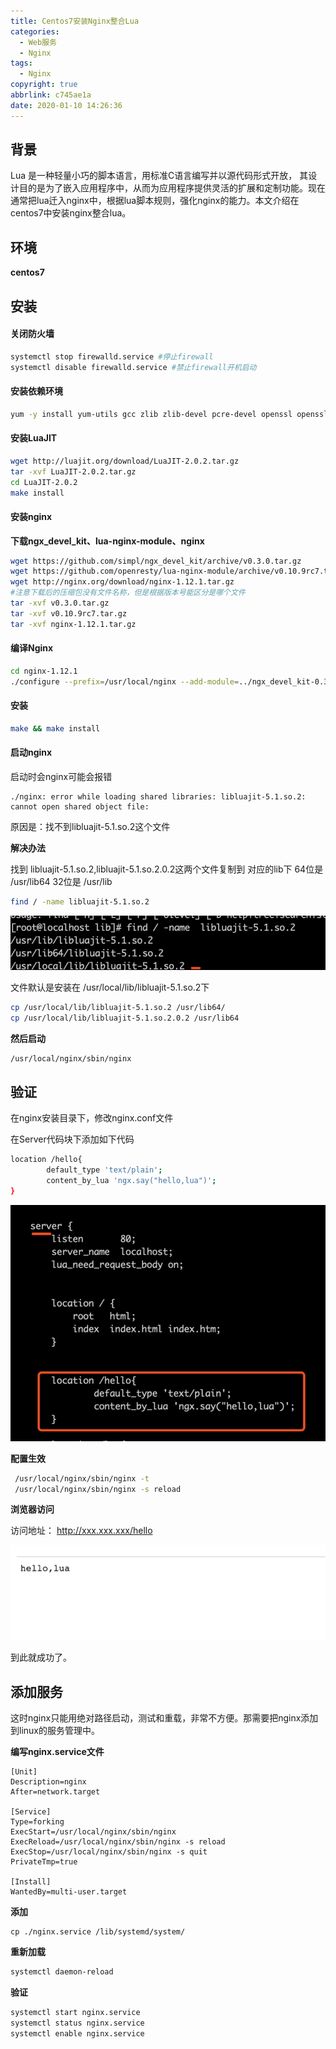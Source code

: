 ```yaml
---
title: Centos7安装Nginx整合Lua
categories:
  - Web服务
  - Nginx
tags:
  - Nginx
copyright: true
abbrlink: c745ae1a
date: 2020-01-10 14:26:36
---
```


## 背景

Lua 是一种轻量小巧的脚本语言，用标准C语言编写并以源代码形式开放， 其设计目的是为了嵌入应用程序中，从而为应用程序提供灵活的扩展和定制功能。现在通常把lua迁入nginx中，根据lua脚本规则，强化nginx的能力。本文介绍在centos7中安装nginx整合lua。

<!--more-->



## 环境

**centos7**



## 安装

#### 关闭防火墙

```bash
systemctl stop firewalld.service #停止firewall
systemctl disable firewalld.service #禁止firewall开机启动
```

#### 安装依赖环境

```bash
yum -y install yum-utils gcc zlib zlib-devel pcre-devel openssl openssl-devel wget
```

#### 安装LuaJIT

```bash
wget http://luajit.org/download/LuaJIT-2.0.2.tar.gz
tar -xvf LuaJIT-2.0.2.tar.gz
cd LuaJIT-2.0.2
make install
```

#### 安装nginx

**下载ngx_devel_kit、lua-nginx-module、nginx**

```bash
wget https://github.com/simpl/ngx_devel_kit/archive/v0.3.0.tar.gz
wget https://github.com/openresty/lua-nginx-module/archive/v0.10.9rc7.tar.gz
wget http://nginx.org/download/nginx-1.12.1.tar.gz 
#注意下载后的压缩包没有文件名称，但是根据版本号能区分是哪个文件
tar -xvf v0.3.0.tar.gz
tar -xvf v0.10.9rc7.tar.gz
tar -xvf nginx-1.12.1.tar.gz
```

#### 编译Nginx

```bash
cd nginx-1.12.1
./configure --prefix=/usr/local/nginx --add-module=../ngx_devel_kit-0.3.0 --add-module=../lua-nginx-module-0.10.9rc7  --with-http_ssl_module  --with-http_stub_status_module  --with-http_gzip_static_module
```

#### 安装

```bash
make && make install
```

#### 启动nginx

启动时会nginx可能会报错

```
./nginx: error while loading shared libraries: libluajit-5.1.so.2: cannot open shared object file: 
```

原因是：找不到libluajit-5.1.so.2这个文件

**解决办法**

找到 libluajit-5.1.so.2,libluajit-5.1.so.2.0.2这两个文件复制到 对应的lib下
64位是 /usr/lib64
32位是 /usr/lib

```bash
find / -name libluajit-5.1.so.2
```

![](Centos7安装Nginx整合Lua/1.png)

文件默认是安装在 /usr/local/lib/libluajit-5.1.so.2下

```bash
cp /usr/local/lib/libluajit-5.1.so.2 /usr/lib64/
cp /usr/local/lib/libluajit-5.1.so.2.0.2 /usr/lib64
```

**然后启动**

```bash
/usr/local/nginx/sbin/nginx
```

## 验证

在nginx安装目录下，修改nginx.conf文件

在Server代码块下添加如下代码

```bash
location /hello{
        default_type 'text/plain';
        content_by_lua 'ngx.say("hello,lua")';
}
```

![](Centos7安装Nginx整合Lua/2.png)

**配置生效**

```bash
 /usr/local/nginx/sbin/nginx -t
 /usr/local/nginx/sbin/nginx -s reload
```

**浏览器访问** 

访问地址： http://xxx.xxx.xxx/hello

![](Centos7安装Nginx整合Lua/3.png)

到此就成功了。

## 添加服务

这时nginx只能用绝对路径启动，测试和重载，非常不方便。那需要把nginx添加到linux的服务管理中。

**编写nginx.service文件**

```
[Unit]
Description=nginx
After=network.target

[Service]
Type=forking
ExecStart=/usr/local/nginx/sbin/nginx
ExecReload=/usr/local/nginx/sbin/nginx -s reload
ExecStop=/usr/local/nginx/sbin/nginx -s quit
PrivateTmp=true

[Install]
WantedBy=multi-user.target
```

**添加**

```
cp ./nginx.service /lib/systemd/system/
```

**重新加载**

```bash
systemctl daemon-reload
```

**验证**

```bash
systemctl start nginx.service
systemctl status nginx.service
systemctl enable nginx.service
```

